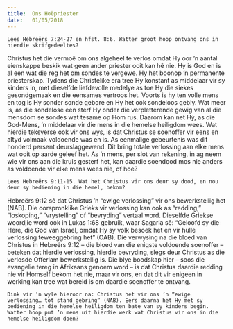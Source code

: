 ```yaml
---
title:  Ons Hoëpriester
date:   01/05/2018
---
```


`Lees Hebreërs 7:24-27 en hfst. 8:6. Watter groot hoop ontvang ons in hierdie skrifgedeeltes?` 

Christus het die vermoë om ons algeheel te verlos omdat Hy oor ’n aantal eienskappe beskik wat geen ander priester ooit kan hê nie. Hy is God en is al een wat die reg het om sondes te vergewe. Hy het boonop ’n permanente priesterskap. Tydens die Christelike era tree Hy konstant as middelaar vir sy kinders in, met dieselfde liefdevolle medelye as toe Hy die siekes gesondgemaak en die eensames vertroos het. Voorts is hy ten volle mens en tog is Hy sonder sonde gebore en Hy het ook sondeloos gebly. Wat meer is, as die sondelose een sterf Hy onder die verpletterende gewig van al die mensdom se sondes wat tesame op Hom rus. Daarom kan net Hý, as die God-Mens, ’n middelaar vir die mens in die hemelse heiligdom wees. Wat hierdie teksverse ook vir ons wys, is dat Christus se soenoffer vir eens en altyd volmaak voldoende was en is. As eenmalige gebeurtenis was dit honderd persent deurslaggewend. Dit bring totale verlossing aan elke mens wat ooit op aarde geleef het. As ’n mens, per slot van rekening, in ag neem wie vir ons aan die kruis gesterf het, kan daardie soendood mos nie anders as voldoende vir elke mens wees nie, of hoe? 

`Lees Hebreërs 9:11-15. Wat het Christus vir ons deur sy dood, en nou deur sy bediening in die hemel, bekom?` 

Hebreërs 9:12 sê dat Christus ’n “ewige verlossing” vir ons bewerkstellig het (NAB). Die oorspronklike Grieks vir verlossing kan ook as “redding,” “loskoping,” “vrystelling” of “bevryding” vertaal word. Dieselfde Griekse woordjie word ook in Lukas 1:68 gebruik, waar Sagaria sê: “Geloofd sy die Here, die God van Israel, omdat Hy sy volk besoek het en vir hulle verlossing teweeggebring het” (OAB). Die verwysing na die bloed van Christus in Hebreërs 9:12 – die bloed van die enigste voldoende soenoffer – beteken dat hierdie verlossing, hierdie bevryding, slegs deur Christus as die verlosde Offerlam bewerkstellig is. Die blye boodskap hier – soos die evangelie tereg in Afrikaans genoem word – is dat Christus daardie redding nie vir Homself bekom het nie, maar vir ons, en dat dit vir enigeen in werking kan tree wat bereid is om daardie soenoffer te ontvang. 

`Dink vir ’n wyle hieroor na: Christus het vir ons ’n “ewige verlossing… tot stand gebring” (NAB). Eers daarna het Hy met sy bediening in die hemelse heiligdom ten bate van sy kinders begin. Watter hoop put ’n mens uit hierdie werk wat Christus vir ons in die hemelse heiligdom doen?`